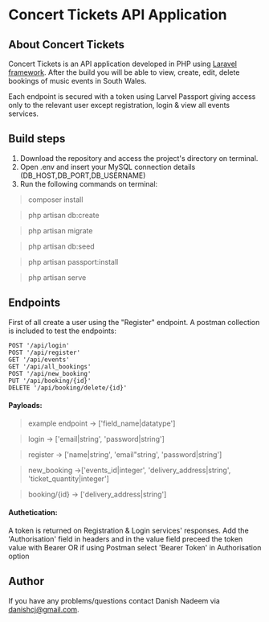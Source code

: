 # Concert Tickets API Application

## About Concert Tickets

Concert Tickets is an API application developed in PHP using [Laravel framework](). After the build you will be able to view, create, edit, delete bookings of music events in South Wales.

Each endpoint is secured with a token using Larvel Passport giving access only to the relevant user except registration, login & view all events services.


## Build steps

1.  Download the repository and access the project's directory on terminal.
2.  Open .env and insert your MySQL connection details (DB_HOST,DB_PORT,DB_USERNAME)
3.  Run the following commands on terminal:

> composer install

> php artisan db:create

> php artisan migrate

> php artisan db:seed

> php artisan passport:install

> php artisan serve


## Endpoints

First of all create a user using the "Register" endpoint.
A postman collection is included to test the endpoints:

    POST '/api/login'
    POST '/api/register'
    GET '/api/events'
    GET '/api/all_bookings'
    POST '/api/new_booking'
    PUT '/api/booking/{id}'
    DELETE '/api/booking/delete/{id}'
#### Payloads:
> example endpoint -> ['field_name|datatype']

> login -> ['email|string', 'password|string']

> register -> ['name|string', 'email"string', 'password|string']

> new_booking ->['events_id|integer', 'delivery_address|string', 'ticket_quantity|integer']

> booking/{id} -> ['delivery_address|string']


#### Authetication:
A token is returned on Registration & Login services' responses.
Add the 'Authorisation' field in headers and in the value field preceed the token value with Bearer OR if using Postman select 'Bearer Token' in Authorisation option

## Author

If you have any problems/questions contact Danish Nadeem via [danishcj@gmail.com](mailto:danishcj@gmail.com).

